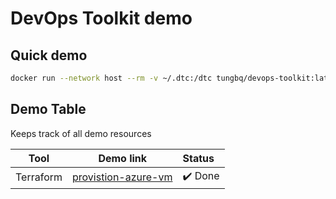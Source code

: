 # DevOps Toolkit demo

## Quick demo

```bash
docker run --network host --rm -v ~/.dtc:/dtc tungbq/devops-toolkit:latest samples/run_sample.sh
```

## Demo Table

Keeps track of all demo resources

|   Tool    | Demo link                                     | Status  |
| :-------: | --------------------------------------------- | :------ |
| Terraform | [provistion-azure-vm](./provistion-azure-vm/) | ✔️ Done |
